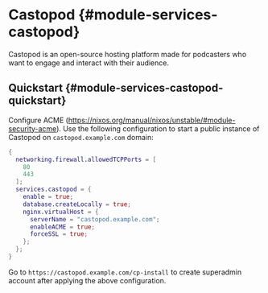 # Castopod {#module-services-castopod}

Castopod is an open-source hosting platform made for podcasters who want to engage and interact with their audience.

## Quickstart {#module-services-castopod-quickstart}

Configure ACME (https://nixos.org/manual/nixos/unstable/#module-security-acme).
Use the following configuration to start a public instance of Castopod on `castopod.example.com` domain:

```nix
{
  networking.firewall.allowedTCPPorts = [
    80
    443
  ];
  services.castopod = {
    enable = true;
    database.createLocally = true;
    nginx.virtualHost = {
      serverName = "castopod.example.com";
      enableACME = true;
      forceSSL = true;
    };
  };
}
```

Go to `https://castopod.example.com/cp-install` to create superadmin account after applying the above configuration.

